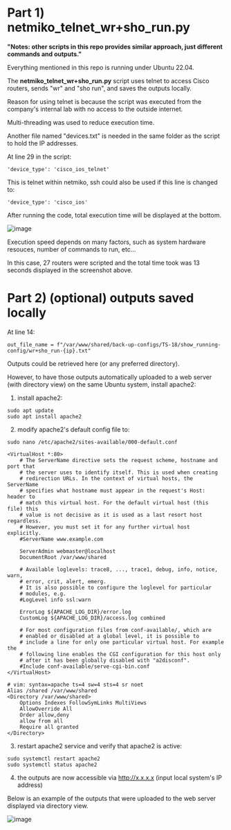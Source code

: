 # Part 1) netmiko_telnet_wr+sho_run.py

**"Notes: other scripts in this repo provides similar approach, just different commands and outputs."**

Everything mentioned in this repo is running under Ubuntu 22.04.

The **netmiko_telnet_wr+sho_run.py** script uses telnet to access Cisco routers, sends "wr" and "sho run", and saves the outputs locally.

Reason for using telnet is because the script was executed from the company's internal lab with no access to the outside internet.

Multi-threading was used to reduce execution time.

Another file named "devices.txt" is needed in the same folder as the script to hold the IP addresses.

At line 29 in the script:
```
'device_type': 'cisco_ios_telnet'
```

This is telnet within netmiko, ssh could also be used if this line is changed to:
```
'device_type': 'cisco_ios'
```

After running the code, total execution time will be displayed at the bottom.

![image](https://user-images.githubusercontent.com/128099142/225773439-63a78f4c-8dca-45d3-a7e4-c4bc038be72a.png)

Execution speed depends on many factors, such as system hardware resouces, number of commands to run, etc...

In this case, 27 routers were scripted and the total time took was 13 seconds displayed in the screenshot above.

# Part 2) (optional) outputs saved locally</summary>

At line 14:
```
out_file_name = f"/var/www/shared/back-up-configs/TS-18/show_running-config/wr+sho_run-{ip}.txt"
```

Outputs could be retrieved here (or any preferred directory).

However, to have those outputs automatically uploaded to a web server (with directory view) on the same Ubuntu system, install apache2:

1) install apache2:
```
sudo apt update
sudo apt install apache2
```

2) modify apache2's default config file to:
```
sudo nano /etc/apache2/sites-available/000-default.conf
```

```
<VirtualHost *:80>
	# The ServerName directive sets the request scheme, hostname and port that
	# the server uses to identify itself. This is used when creating
	# redirection URLs. In the context of virtual hosts, the ServerName
	# specifies what hostname must appear in the request's Host: header to
	# match this virtual host. For the default virtual host (this file) this
	# value is not decisive as it is used as a last resort host regardless.
	# However, you must set it for any further virtual host explicitly.
	#ServerName www.example.com

	ServerAdmin webmaster@localhost
	DocumentRoot /var/www/shared

	# Available loglevels: trace8, ..., trace1, debug, info, notice, warn,
	# error, crit, alert, emerg.
	# It is also possible to configure the loglevel for particular
	# modules, e.g.
	#LogLevel info ssl:warn

	ErrorLog ${APACHE_LOG_DIR}/error.log
	CustomLog ${APACHE_LOG_DIR}/access.log combined

	# For most configuration files from conf-available/, which are
	# enabled or disabled at a global level, it is possible to
	# include a line for only one particular virtual host. For example the
	# following line enables the CGI configuration for this host only
	# after it has been globally disabled with "a2disconf".
	#Include conf-available/serve-cgi-bin.conf
</VirtualHost>

# vim: syntax=apache ts=4 sw=4 sts=4 sr noet
Alias /shared /var/www/shared
<Directory /var/www/shared>
    Options Indexes FollowSymLinks MultiViews
    AllowOverride All
    Order allow,deny
    allow from all
    Require all granted
</Directory>
```

3)  restart apache2 service and verify that apache2 is active:
```
sudo systemctl restart apache2
sudo systemctl status apache2
```

4) the outputs are now accessible via http://x.x.x.x (input local system's IP address)

Below is an example of the outputs that were uploaded to the web server displayed via directory view.

![image](https://user-images.githubusercontent.com/128099142/225777290-702eb9a0-6fa1-4ca3-8d18-41284e59ac21.png)
